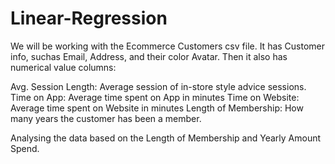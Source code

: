 # Linear-Regression

We will be working with the Ecommerce Customers csv file. It has Customer info, suchas Email, Address, and their color Avatar. Then it also has numerical value columns:

Avg. Session Length: Average session of in-store style advice sessions.
Time on App: Average time spent on App in minutes
Time on Website: Average time spent on Website in minutes
Length of Membership: How many years the customer has been a member.


Analysing the data based on the Length of Membership and Yearly Amount Spend.
